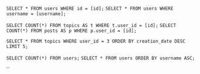 <!-- Afficher un profil -->

`SELECT * FROM users WHERE id = [id];`
`SELECT * FROM users WHERE username = [username];`

<!-- Afficher le nombre de topics crées par un utilisateur -->

`SELECT COUNT(*) FROM topics AS t WHERE t.user_id = [id];`
`SELECT COUNT(*) FROM posts AS p WHERE p.user_id = [id];`

<!-- Afficher les 5 derniers topics crées par un utilisateur -->

`SELECT * FROM topics WHERE user_id = 3 ORDER BY creation_date DESC LIMIT 5;`

<!-- Nombre d'utilisateur et affichage dans la limite de 25 utilisateurs -->

`SELECT COUNT(*) FROM users;`
`SELECT * FROM users ORDER BY username ASC;`

``
